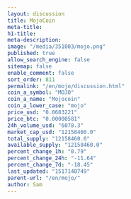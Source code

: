 ```yaml
---
layout: discussion
title: MojoCoin
meta-title: 
h1-title: 
meta-description: 
image: "/media/351003/mojo.png"
published: true
allow_search_engine: false
sitemap: false
enable_comment: false
sort_order: 811
permalink: "/en/mojo/discussion.html"
coin_a_symbol: "MOJO"
coin_a_name: "Mojocoin"
coin_a_lower_case: "mojo"
price_usd: "0.0683221"
price_btc: "0.00000581"
24h_volume_usd: "6078.3"
market_cap_usd: "12158460.0"
total_supply: "12158460.0"
available_supply: "12158460.0"
percent_change_1h: "0.79"
percent_change_24h: "-11.64"
percent_change_7d: "-18.45"
last_updated: "1517140749"
parent-url: "/en/mojo/"
author: Sam
---
```


